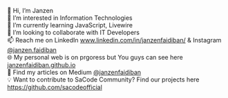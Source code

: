 👋 Hi, I’m Janzen <br>
👀 I’m interested in Information Technologies <br>
🌱 I’m currently learning JavaScript, Livewire <br>
🎯 I’m looking to collaborate with IT Developers <br>
📫 Reach me on LinkedIn <a href='https://www.linkedin.com/in/janzenfaidiban/' target='_blank'>www.linkedin.com/in/janzenfaidiban/</a> & Instagram <a href='https://instagram.com/janzen.faidiban' target='_blank'>@janzen.faidiban</a> <br>
🌐 My personal web is on prgoress but You guys can see here <a href='https://janzenfaidiban.github.io' target='_blank'>janzenfaidiban.github.io</a> <br>
📖 Find my articles on Medium <a href="https://medium.com/@janzenfaidiban/beberapa-alasan-anak-muda-ingin-belajar-coding-ba90c507196e">@janzenfaidiban</a> <br>
💡 Want to contribute to SaCode Community? Find our projects here <a href="https://github.com/sacodeofficial">https://github.com/sacodeofficial</a> <br>

<!---
janzenfaidiban/janzenfaidiban is a ✨ special ✨ repository because its `README.md` (this file) appears on your GitHub profile.
You can click the Preview link to take a look at your changes.
--->
